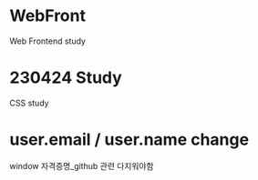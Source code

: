 # WebFront

Web Frontend study

# 230424 Study

CSS study

# user.email / user.name change

window 자격증명\_github 관련 다지워야함
